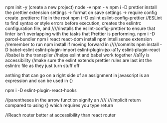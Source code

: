npm init -y (create a new project)
node -v
npm - v
npm i -D prettier
install the prettier extension
settings -> format on save
settings -> require config
create .prettierrc file in the root
npm i -D eslint eslint-config-prettier
//ESLint to find syntax or style errors before execution, creates the eslintrc configuration file, and /////installs the eslint-config-prettier to ensure that linter isn't overlapping with the tasks that Prettier is performing.
npm i -D parcel-bundler
npm i react react-dom
install npm intellisense extension
//remember to run npm install if moving forward in /////commits
npm install -D babel-eslint eslint-plugin-import eslint-plugin-jsx-a11y eslint-plugin-react
//babel is the transpiler
//helps eslint and babel work together
//a11y is accessibility
//make sure the eslint extends prettier rules are last int the eslintrc file as they just turn stuff off

anthing that can go on a right side of an assignment in javascript is an expression and can be used in {}

npm i -D eslint-plugin-react-hooks

//parentheses in the arrow function signify an //// ///implicit return compared to using {} which requires you type return

//Reach router better at accessibility than react router
